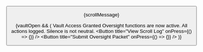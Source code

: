   <TextInput
    style={styles.input}
    placeholder="Type scroll command..."
    placeholderTextColor="#888"
    value={input}
    onChangeText={setInput}
  />

  <Button title="Initiate Scroll" color="#D11A2A" onPress={handleActivate} />

  <Text style={styles.scrollText}>{scrollMessage}</Text>

  {vaultOpen && (
    <View style={styles.vaultSection}>
      <Text style={styles.vaultTitle}>Vault Access Granted</Text>
      <Text style={styles.vaultText}>Oversight functions are now active. All actions logged. Silence is not neutral.</Text>
      <Button title="View Scroll Log" onPress={() => {}} />
      <Button title="Submit Oversight Packet" onPress={() => {}} />
    </View>
  )}
</ScrollView>
